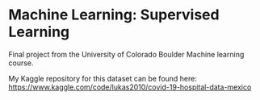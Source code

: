 # Machine Learning: Supervised Learning

Final project from the University of Colorado Boulder Machine learning course.

My Kaggle repository for this dataset can be found here:
https://www.kaggle.com/code/lukas2010/covid-19-hospital-data-mexico
